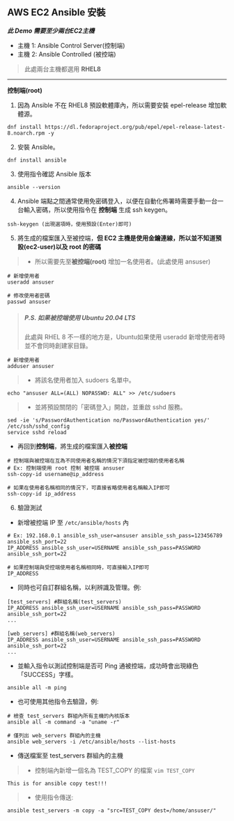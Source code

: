 ## AWS EC2 Ansible 安裝
***此 Demo 需要至少兩台EC2主機***
- 主機 1: Ansible Control Server(控制端)  
- 主機 2: Ansible Controlled    (被控端)
> 此處兩台主機都選用 **RHEL8**
---
**控制端(root)**
1. 因為 Ansible 不在 RHEL8 預設軟體庫內，所以需要安裝 epel-release 增加軟體源。
```
dnf install https://dl.fedoraproject.org/pub/epel/epel-release-latest-8.noarch.rpm -y
```
2. 安裝 Ansible。
```
dnf install ansible
```
3. 使用指令確認 Ansible 版本
```
ansible --version
```
4. Ansible 端點之間通常使用免密碼登入，以便在自動化佈署時需要手動一台一台輸入密碼，所以使用指令在 **控制端** 生成 ssh keygen。
```
ssh-keygen (出現選項時，使用預設(Enter)即可)
```
5. 將生成的檔案匯入至被控端，**但 EC2 主機是使用金鑰連線，所以並不知道預設(ec2-user)以及 root 的密碼**
>- 所以需要先至**被控端(root)** 增加一名使用者。(此處使用 ansuser)
```
# 新增使用者
useradd ansuser

# 修改使用者密碼
passwd ansuser
```
> ##### P.S. 如果被控端使用 Ubuntu 20.04 LTS
> 此處與 RHEL 8 不一樣的地方是，Ubuntu如果使用 useradd 新增使用者時並不會同時創建家目錄。
```
# 新增使用者
adduser ansuser
```
>- 將該名使用者加入 sudoers 名單中。
```
echo "ansuser ALL=(ALL) NOPASSWD: ALL" >> /etc/sudoers
```
>- 並將預設關閉的「密碼登入」開啟，並重啟 sshd 服務。
```
sed -ie 's/PasswordAuthentication no/PasswordAuthentication yes/' /etc/ssh/sshd_config
service sshd reload
```
* 再回到**控制端**，將生成的檔案匯入**被控端**
```
# 控制端與被控端在互為不同使用者名稱的情況下須指定被控端的使用者名稱
# Ex: 控制端使用 root 控制 被控端 ansuser
ssh-copy-id username@ip_address

# 如果在使用者名稱相同的情況下，可直接省略使用者名稱輸入IP即可
ssh-copy-id ip_address
```
6. 驗證測試
- 新增被控端 IP 至 `/etc/ansible/hosts` 內
```
# Ex: 192.168.0.1 ansible_ssh_user=ansuser ansible_ssh_pass=123456789 ansible_ssh_port=22
IP_ADDRESS ansible_ssh_user=USERNAME ansible_ssh_pass=PASSWORD ansible_ssh_port=22

# 如果控制端與受控端使用者名稱相同時，可直接輸入IP即可
IP_ADDRESS
```
- 同時也可自訂群組名稱，以利辨識及管理。例:
```
[test_servers] #群組名稱(test_servers)
IP_ADDRESS ansible_ssh_user=USERNAME ansible_ssh_pass=PASSWORD ansible_ssh_port=22
...

[web_servers] #群組名稱(web_servers)
IP_ADDRESS ansible_ssh_user=USERNAME ansible_ssh_pass=PASSWORD ansible_ssh_port=22
...
```

- 並輸入指令以測試控制端是否可 Ping 通被控端，成功時會出現綠色「SUCCESS」字樣。
```
ansible all -m ping
```
- 也可使用其他指令去驗證，例:
```
# 檢查 test_servers 群組內所有主機的內核版本
ansible all -m command -a "uname -r"
```
```
# 僅列出 web_servers 群組內的主機
ansible web_servers -i /etc/ansible/hosts --list-hosts
```
- 傳送檔案至 test_servers 群組內的主機
>- 控制端內新增一個名為 TEST_COPY 的檔案 `vim TEST_COPY`
```
This is for ansible copy test!!!
```
>- 使用指令傳送:
```
ansible test_servers -m copy -a "src=TEST_COPY dest=/home/ansuser/"
```
